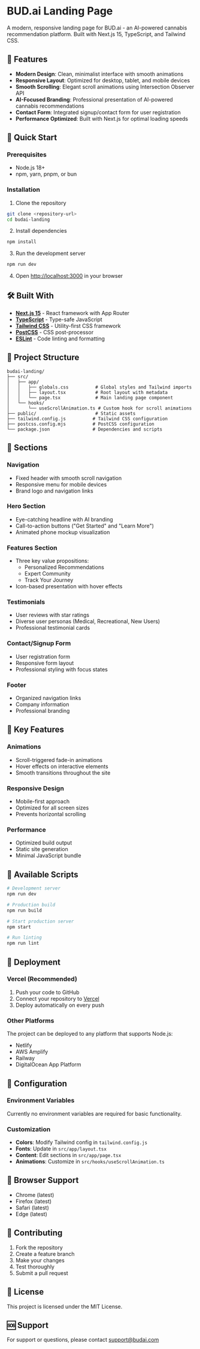 # BUD.ai Landing Page

A modern, responsive landing page for BUD.ai - an AI-powered cannabis recommendation platform. Built with Next.js 15, TypeScript, and Tailwind CSS.

## 🌟 Features

- **Modern Design**: Clean, minimalist interface with smooth animations
- **Responsive Layout**: Optimized for desktop, tablet, and mobile devices
- **Smooth Scrolling**: Elegant scroll animations using Intersection Observer API
- **AI-Focused Branding**: Professional presentation of AI-powered cannabis recommendations
- **Contact Form**: Integrated signup/contact form for user registration
- **Performance Optimized**: Built with Next.js for optimal loading speeds

## 🚀 Quick Start

### Prerequisites

- Node.js 18+ 
- npm, yarn, pnpm, or bun

### Installation

1. Clone the repository
```bash
git clone <repository-url>
cd budai-landing
```

2. Install dependencies
```bash
npm install
```

3. Run the development server
```bash
npm run dev
```

4. Open [http://localhost:3000](http://localhost:3000) in your browser

## 🛠️ Built With

- **[Next.js 15](https://nextjs.org/)** - React framework with App Router
- **[TypeScript](https://www.typescriptlang.org/)** - Type-safe JavaScript
- **[Tailwind CSS](https://tailwindcss.com/)** - Utility-first CSS framework
- **[PostCSS](https://postcss.org/)** - CSS post-processor
- **[ESLint](https://eslint.org/)** - Code linting and formatting

## 📁 Project Structure

```
budai-landing/
├── src/
│   ├── app/
│   │   ├── globals.css          # Global styles and Tailwind imports
│   │   ├── layout.tsx           # Root layout with metadata
│   │   └── page.tsx             # Main landing page component
│   └── hooks/
│       └── useScrollAnimation.ts # Custom hook for scroll animations
├── public/                      # Static assets
├── tailwind.config.js          # Tailwind CSS configuration
├── postcss.config.mjs          # PostCSS configuration
└── package.json                # Dependencies and scripts
```

## 🎨 Sections

### Navigation
- Fixed header with smooth scroll navigation
- Responsive menu for mobile devices
- Brand logo and navigation links

### Hero Section
- Eye-catching headline with AI branding
- Call-to-action buttons ("Get Started" and "Learn More")
- Animated phone mockup visualization

### Features Section
- Three key value propositions:
  - Personalized Recommendations
  - Expert Community
  - Track Your Journey
- Icon-based presentation with hover effects

### Testimonials
- User reviews with star ratings
- Diverse user personas (Medical, Recreational, New Users)
- Professional testimonial cards

### Contact/Signup Form
- User registration form
- Responsive form layout
- Professional styling with focus states

### Footer
- Organized navigation links
- Company information
- Professional branding

## 🎯 Key Features

### Animations
- Scroll-triggered fade-in animations
- Hover effects on interactive elements
- Smooth transitions throughout the site

### Responsive Design
- Mobile-first approach
- Optimized for all screen sizes
- Prevents horizontal scrolling

### Performance
- Optimized build output
- Static site generation
- Minimal JavaScript bundle

## 📜 Available Scripts

```bash
# Development server
npm run dev

# Production build
npm run build

# Start production server
npm start

# Run linting
npm run lint
```

## 🚀 Deployment

### Vercel (Recommended)
1. Push your code to GitHub
2. Connect your repository to [Vercel](https://vercel.com)
3. Deploy automatically on every push

### Other Platforms
The project can be deployed to any platform that supports Node.js:
- Netlify
- AWS Amplify
- Railway
- DigitalOcean App Platform

## 🔧 Configuration

### Environment Variables
Currently no environment variables are required for basic functionality.

### Customization
- **Colors**: Modify Tailwind config in `tailwind.config.js`
- **Fonts**: Update in `src/app/layout.tsx`
- **Content**: Edit sections in `src/app/page.tsx`
- **Animations**: Customize in `src/hooks/useScrollAnimation.ts`

## 📱 Browser Support

- Chrome (latest)
- Firefox (latest)
- Safari (latest)
- Edge (latest)

## 🤝 Contributing

1. Fork the repository
2. Create a feature branch
3. Make your changes
4. Test thoroughly
5. Submit a pull request

## 📄 License

This project is licensed under the MIT License.

## 🆘 Support

For support or questions, please contact [support@budai.com](mailto:support@budai.com)
